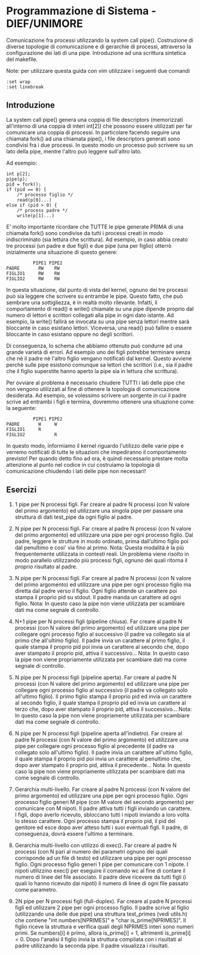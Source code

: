 # Programmazione di Sistema - DIEF/UNIMORE
Comunicazione fra processi utilizzando la system call pipe(). Costruzione di diverse topologie di comunicazione e di gerarchie di processi, attraverso la configurazione dei lati di una pipe. Introduzione ad una scrittura sintetica del makefile.

Note: per utilizzare questa guida con vim utilizzare i seguenti due comandi 
```
:set wrap 
:set linebreak
```
## Introduzione ##
La system call pipe() genera una coppia di file descriptors (memorizzati all'interno di una coppia di interi int[2]) che possono essere utilizzati per far comunicare una coppia di processi. In particolare facendo seguire una chiamata fork() ad una chiamata pipe(), i file descriptors generati sono condivisi fra i due processi. In questo modo un processo può scrivere su un lato della pipe, mentre l'altro può leggere sull'altro lato.

Ad esempio:
```
int p[2];
pipe(p);
pid = fork();
if (pid == 0) [
	/* processo figlio */
	read(p[0]...)
else if (pid > 0) {
	/* process padre */
	write(p[1]...)
```

E' molto importante ricordare che TUTTE le pipe generate PRIMA di una chiamata fork() sono condivise da tutti i processi creati in modo indiscriminato (sia lettura che scrittura). Ad esempio, in caso abbia creato tre processi (un padre e due figli) e due pipe (una per figlio) otterrò inizialmente una situazione di questo genere:

```
          PIPE1 PIPE2
PADRE       RW    RW
FIGLIO1     RW    RW
FIGLIO2     RW    RW
```

In questa situazione, dal punto di vista del kernel, ognuno dei tre processi può sia leggere che scrivere su entrambe le pipe. Questo fatto, che può sembrare una sottigliezza, è in realtà molto rilevante. Infatti, il comportamento di read() e write() chiamate su una pipe dipende proprio dal numero di lettori e scrittori collegati alla pipe in ogni dato istante. Ad esempio, la write() fallirà se invocata su una pipe senza lettori mentre sarà bloccante in caso esistano lettori. Viceversa, una read() può fallire o essere bloccante in caso esistano oppure no degli scrittori.

Di conseguenza, lo schema che abbiamo ottenuto può condurre ad una grande varietà di errori. Ad esempio uno dei figli potrebbe terminare senza che nè il padre nè l'altro figlio vengano notificati dal kernel. Questo avviene perchè sulle pipe esistono comunque sa lettori che scrittori (i.e., sia il padre che il figlio superstite hanno aperto la pipe sia in lettura che scrittura).

Per ovviare al problema è necessario chiudere TUTTI i lati delle pipe che non vengono utilizzati al fine di ottenere la topologia di comunicazione desiderata. Ad esempio, se volessimo scrivere un sorgente in cui il padre scrive ad entrambi i figli e termina, dovremmo ottenere una situazione come la seguente:

```
          PIPE1 PIPE2
PADRE       W     W
FIGLIO1     R     
FIGLIO2           R
```

In questo modo, informiamo il kernel riguardo l'utilizzo delle varie pipe e verremo notificati di tutte le situazioni che impediranno il comportamento previsto! Per quando detto fino ad ora, è quindi necessario prestare molta attenzione al punto nel codice in cui costruiamo la topologia di comunicazione chiudendo i lati delle pipe non necessari!

## Esercizi ##
01. 1 pipe per N processi figli. Far creare al padre N processi (con N valore del primo argomento) ed utilizzare una singola pipe per passare una struttura di dati test_pipe da ogni figlio al padre.

02. N pipe per N processi figli. Far creare al padre N processi (con N valore del primo argomento) ed utilizzare una pipe per ogni processo figlio. Dal padre, leggere le strutture in modo ordinato, prima dall’ultimo figlio poi dal penultimo e cosi' via fino al primo. 
Nota: Questa modalità è la più frequentemente utilizzata in contesti reali. Un problema viene risolto in modo parallelo utilizzando più processi figli, ognuno dei quali ritorna il proprio risultato al padre.

03. N pipe per N processi figli. Far creare al padre N processi (con N valore del primo argomento) ed utilizzare una pipe per ogni processo figlio ma diretta dal padre verso il figlio. Ogni figlio attende un carattere poi stampa il proprio pid su stdout. Il padre manda un carattere ad ogni figlio. 
Nota: In questo caso la pipe non viene utilizzata per scambiare dati ma come segnale di controllo.

04. N+1 pipe per N processi figli (pipeline chiusa). Far creare al padre N processi (con N valore del primo argomento) ed utilizzare una pipe per collegare ogni processo figlio al successivo (il padre va collegato sia al primo che all'ultimo figlio). Il padre invia un carattere al primo figlio, il quale stampa il proprio pid poi invia un carattere al secondo che, dopo aver stampato il proprio pid, attiva il successivo...
Nota: In questo caso la pipe non viene propriamente utilizzata per scambiare dati ma come segnale di controllo.

05. N pipe per N processi figli (pipeline aperta). Far creare al padre N processi (con N valore del primo argomento) ed utilizzare una pipe per collegare ogni processo figlio al successivo (il padre va collegato solo all'ultimo figlio). Il primo figlio stampa il proprio pid ed invia un carattere al secondo figlio, il quale stampa il proprio pid ed invia un carattere al terzo che, dopo aver stampato il proprio pid, attiva il successivo...
Nota: In questo caso la pipe non viene propriamente utilizzata per scambiare dati ma come segnale di controllo.

06. N pipe per N processi figli (pipeline aperta all'indietro). Far creare al padre N processi (con N valore del primo argomento) ed utilizzare una pipe per collegare ogni processo figlio al precedente (il padre va collegato solo all'ultimo figlio). Il padre invia un carattere all'ultimo figlio, il quale stampa il proprio pid poi invia un carattere al penultimo che, dopo aver stampato il proprio pid, attiva il precedente...
Nota: In questo caso la pipe non viene propriamente utilizzata per scambiare dati ma come segnale di controllo.

07. Gerarchia multi-livello. Far creare al padre N processi (con N valore del primo argomento) ed utilizzare una pipe per ogni processo figlio. Ogni processo figlio generi M pipe (con M valore del secondo argomento) per comunicare con M nipoti. Il padre attiva tutti i figli inviando un carattere. I figli, dopo averlo ricevuto, sbloccano tutti i nipoti inviando a loro volta lo stesso carattere. Ogni processo stampa il proprio pid, il pid del genitore ed esce dopo aver atteso tutti i suoi eventuali figli. Il padre, di conseguenza, dovrà essere l'ultimo a terminare.

08. Gerarchia multi-livello con utilizzo di exec(). Far creare al padre N processi (con N pari al numero dei parametri ognuno dei quali corrisponde ad un file di testo) ed utilizzare una pipe per ogni processo figlio. Ogni processo figlio generi 1 pipe per comunicare con 1 nipote. I nipoti utilizzino exec() per eseguire il comando wc al fine di contare il numero di linee del file associato. Il padre deve ricevere da tutti figli (i quali lo hanno ricevuto dai nipoti) il numero di linee di ogni file passato come parametro.

09. 2N pipe per N processi figli (full-duplex). Far creare al padre N processi figli ed utilizzare 2 pipe per ogni processo figlio. Il padre scrive al figlio (utilizzando una delle due pipe) una struttura test_primes (vedi utils.h) che contiene "int numbers[NPRIMES]" e "char is_prime[NPRIMES]". Il figlio riceve la struttura e verifica quali degli NPRIMES interi sono numeri primi. Se numbers[i] è primo, allora is_prime[i] = 1, altrimenti is_prime[i] = 0. Dopo l'analisi il figlio invia la struttura compilata con i risultati al padre utilizzando la seconda pipe. Il padre visualizza i risultati.
